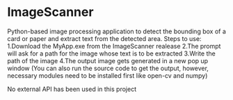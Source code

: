 # ImageScanner
Python-based image processing application to detect the bounding box of a card or paper and extract text from the detected area.
  Steps to use:
1.Download the MyApp.exe from the ImageScanner realease
2.The prompt will ask for a path for the image whose text is to be extracted
3.Write the path of the image
4.The output image gets generated in a new pop up window
(You can also run the source code to get the output, however, necessary modules need to be installed first like open-cv and numpy)

No external API has been used in this project
